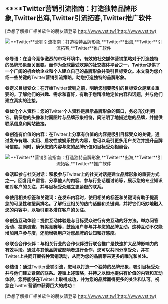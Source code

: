 ## ****Twitter**营销引流指南：打造独特品牌形象,**Twitter**出海,**Twitter**引流拓客,**Twitter**推广软件**

[😍想了解推广相关软件的朋友请登录 http://www.vst.tw](http://www.vst.tw)

 <center><img src="https://vst.tw/MP4/tuiguang/png/4.png" alt="**Twitter**营销引流指南：打造独特品牌形象,**Twitter**出海,**Twitter**引流拓客,**Twitter**推广软件"></center>

**😄导语：在当今竞争激烈的市场环境中，有效的社交媒体营销策略对于打造独特的品牌形象至关重要。而作为全球最受欢迎的社交媒体平台之一，**Twitter**提供了一个广阔的机会给企业和个人建立自己的品牌形象并吸引目标受众。本文将为您介绍一些关键的**Twitter**营销引流策略，助您打造独特的品牌形象。**

**😄定义目标受众：在开始**Twitter**营销之前，明确您想要吸引的目标受众是至关重要的。了解他们的兴趣、需求和喜好，有助于您精准地定位内容和话题，并与他们建立真实的连接。**

**😄优化个人资料：您的**Twitter**个人资料是展示品牌形象的窗口，务必充分利用它。确保您的头像和封面图片与品牌形象相符，简洁明了地描述您的品牌，并提供联系信息和网站链接。**

**😄创造有价值的内容：在**Twitter**上分享有价值的内容是吸引目标受众的关键。通过发布有趣、实用、启发性或娱乐性的内容，您可以吸引更多用户关注并提升品牌可信度。同时，确保您的内容与您的品牌价值和目标受众相契合。**

 <center><img src="https://vst.tw/MP4/tuiguang/png/5.png" alt="**Twitter**营销引流指南：打造独特品牌形象,**Twitter**出海,**Twitter**引流拓客,**Twitter**推广软件"></center>

**😄活跃参与社交对话：积极参与**Twitter**上的社交对话是建立品牌形象的重要方式之一。回复用户留言、分享他人的内容、参与行业话题讨论等，展示您的专业知识和对客户的关注，并与目标受众建立更紧密的联系。**

**😄使用相关标签和关键词：在发布内容时，使用相关的标签和关键词有助于提高您的可见性和搜索排名。了解行业相关的热门话题和关键词，并将它们巧妙地融入您的内容中，以吸引更多潜在客户的关注。**

**😄创造互动体验：提供互动体验是与目标受众进行有效互动的好方法。举办问答活动、投票调查、有奖竞赛等，鼓励用户参与并与您的品牌互动。这种互动不仅能增加用户参与度，还能增强用户对您品牌的认知和好感度。**

**😄联合合作伙伴：与相关行业的合作伙伴进行联合推广是快速扩大品牌影响力的有效手段。通过与其他品牌或影响者进行合作，您可以共同分享受众，并在**Twitter**上共同开展各种营销活动，从而为您的品牌带来更多的曝光和关注。**

**😄结语：通过**Twitter**营销引流，您可以打造一个独特的品牌形象，吸引目标受众并与他们建立紧密的联系。遵循上述策略，并持之以恒地提供有价值的内容和互动体验，您将能够在**Twitter**上取得成功，并为您的品牌赢得更多的关注和认可。祝您在**Twitter**营销中获得巨大的成功！**

[😍想了解推广相关软件的朋友请登录 http://www.vst.tw](http://www.vst.tw)



